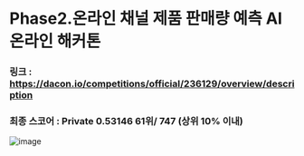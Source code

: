 # Phase2.온라인 채널 제품 판매량 예측 AI 온라인 해커톤
### 링크 : https://dacon.io/competitions/official/236129/overview/description
### 최종 스코어 : Private 0.53146 61위/ 747 (상위 10% 이내)

![image](https://github.com/ohbigkite/2023_LG_AImers/assets/122765534/db4d6920-cf2b-47ef-a201-8ebf4f16d354)
